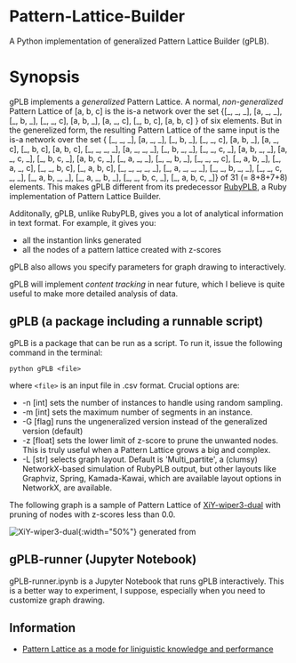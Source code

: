 # Pattern-Lattice-Builder
A Python implementation of generalized Pattern Lattice Builder (gPLB).

# Synopsis

gPLB implements a _generalized_ Pattern Lattice. A normal, _non-generalized_ Pattern Lattice of [a, b, c] is the is-a network over the set
{[\_, \_, \_],
[a, \_, \_], [\_, b, \_], [\_, \_, c],
[a, b, \_], [a, \_, c], [\_, b, c],
[a, b, c] } of six elements.
But in the generelized form, the resulting Pattern Lattice of the same input is the is-a network over the set 
{ [\_, \_, \_],
[a, \_, \_], [\_, b, \_], [\_, \_, c],
[a, b, \_], [a, \_, c], [\_, b, c],
[a, b, c],
[\_, \_, \_, \_],
[a, \_, \_, \_], [\_, b, \_, \_], [\_, \_, c, \_],
[a, b, \_, \_], [a, \_, c, \_], [\_, b, c, \_],
[a, b, c, \_],
[\_, a, \_, \_], [\_, \_, b, \_], [\_, \_, \_, c],
[\_, a, b, \_], [\_, a, \_, c], [\_, \_, b, c],
[\_, a, b, c],
[\_, \_, \_, \_, \_],
[\_, a, \_, \_, \_], [\_, \_, b, \_, \_], [\_, \_, c, \_, \_],
[\_, a, b, \_, \_], [\_, a, \_, b, \_], [\_, \_, b, c, \_],
[\_, a, b, c, \_]} of 31 (= 8+8+7+8) elements.
This makes gPLB different from its predecessor [RubyPLB](https://github.com/yohasebe/rubyplb), a Ruby implementation of Pattern Lattice Builder.

Additonally, gPLB, unlike RubyPLB, gives you a lot of analytical information in text format. For example, it gives you:

- all the instantion links generated
- all the nodes of a pattern lattice created with z-scores

gPLB also allows you specify parameters for graph drawing to interactively.

gPLB will implement _content tracking_ in near future, which I believe is quite useful to make more detailed analysis of data.


## gPLB (a package including a runnable script)
gPLB is a package that can be run as a script. To run it, issue the following command in the terminal:

```python gPLB <file>```

where `<file>` is an input file in .csv format. Crucial options are:

- -n [int] sets the number of instances to handle using random sampling.
- -m [int] sets the maximum number of segments in an instance.
- -G [flag] runs the ungeneralized version instead of the generalized version (default)
- -z [float] sets the lower limit of z-score to prune the unwanted nodes. This is truly useful when a Pattern Lattice grows a big and complex.
- -L [str] selects graph layout. Default is 'Multi_partite', a (clumsy) NetworkX-based simulation of RubyPLB output, but other layouts like Graphviz, Spring, Kamada-Kawai, which are available layout options in NetworkX, are available.

The following graph is a sample of Pattern Lattice of [XiY-wiper3-dual](sources/plb-XiY-wiper3-dual.csv) with pruning of nodes with z-scores less than 0.0.

![XiY-wiper3-dual](graphs/pl-XiY-wiper3-dual.png){:width="50%"} generated from 

## gPLB-runner (Jupyter Notebook)

gPLB-runner.ipynb is a Jupyter Notebook that runs gPLB interactively. This is a better way to experiment, I suppose, especially when you need to customize graph drawing.

## Information

- [Pattern Lattice as a mode for liniguistic knowledge and performance](https://aclanthology.org/Y09-1030.pdf) 